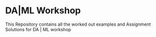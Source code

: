 # DA|ML Workshop
This Repository contains all the worked out examples and Assignment Solutions for DA | ML workshop
